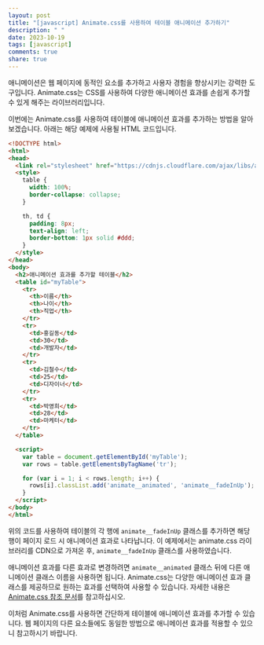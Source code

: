 ```yaml
---
layout: post
title: "[javascript] Animate.css를 사용하여 테이블 애니메이션 추가하기"
description: " "
date: 2023-10-19
tags: [javascript]
comments: true
share: true
---
```


애니메이션은 웹 페이지에 동적인 요소를 추가하고 사용자 경험을 향상시키는 강력한 도구입니다. Animate.css는 CSS를 사용하여 다양한 애니메이션 효과를 손쉽게 추가할 수 있게 해주는 라이브러리입니다.

이번에는 Animate.css를 사용하여 테이블에 애니메이션 효과를 추가하는 방법을 알아보겠습니다. 아래는 해당 예제에 사용될 HTML 코드입니다.

```html
<!DOCTYPE html>
<html>
<head>
  <link rel="stylesheet" href="https://cdnjs.cloudflare.com/ajax/libs/animate.css/4.1.1/animate.min.css">
  <style>
    table {
      width: 100%;
      border-collapse: collapse;
    }

    th, td {
      padding: 8px;
      text-align: left;
      border-bottom: 1px solid #ddd;
    }
  </style>
</head>
<body>
  <h2>애니메이션 효과를 추가할 테이블</h2>
  <table id="myTable">
    <tr>
      <th>이름</th>
      <th>나이</th>
      <th>직업</th>
    </tr>
    <tr>
      <td>홍길동</td>
      <td>30</td>
      <td>개발자</td>
    </tr>
    <tr>
      <td>김철수</td>
      <td>25</td>
      <td>디자이너</td>
    </tr>
    <tr>
      <td>박영희</td>
      <td>28</td>
      <td>마케터</td>
    </tr>
  </table>

  <script>
    var table = document.getElementById('myTable');
    var rows = table.getElementsByTagName('tr');

    for (var i = 1; i < rows.length; i++) {
      rows[i].classList.add('animate__animated', 'animate__fadeInUp');
    }
  </script>
</body>
</html>
```

위의 코드를 사용하여 테이블의 각 행에 `animate__fadeInUp` 클래스를 추가하면 해당 행이 페이지 로드 시 애니메이션 효과로 나타납니다. 이 예제에서는 animate.css 라이브러리를 CDN으로 가져온 후, `animate__fadeInUp` 클래스를 사용하였습니다.

애니메이션 효과를 다른 효과로 변경하려면 `animate__animated` 클래스 뒤에 다른 애니메이션 클래스 이름을 사용하면 됩니다. Animate.css는 다양한 애니메이션 효과 클래스를 제공하므로 원하는 효과를 선택하여 사용할 수 있습니다. 자세한 내용은 [Animate.css 참조 문서](https://animate.style/)를 참고하십시오.

이처럼 Animate.css를 사용하면 간단하게 테이블에 애니메이션 효과를 추가할 수 있습니다. 웹 페이지의 다른 요소들에도 동일한 방법으로 애니메이션 효과를 적용할 수 있으니 참고하시기 바랍니다.